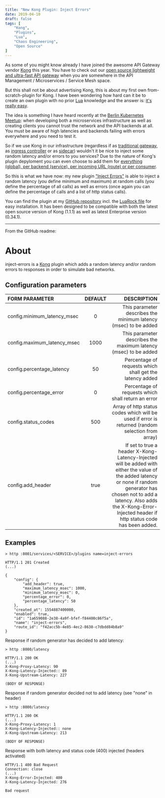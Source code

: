 ```yaml
---
title: "New Kong Plugin: Inject Errors"
date: 2019-04-10
draft: false
tags: [
    "Kong",
    "Plugins",
    "Lua",
    "Chaos Engineering",
    "Open Source"
]
---
```

As some of you might know already I have joined the awesome API Gateway vendor [Kong](https://konghq.com) this year. You have to check out our [open source lightweight and ultra-fast API gateway](https://github.com/kong) when you are somewhere in the API Management / Microservices / Service Mesh space.

But this shall not be about advertising Kong, this is about my first own from-scratch-plugin for Kong. I have been wondering how hard can it be to create an own plugin with no prior [Lua](https://www.lua.org) knowledge and the answer is: [it's really easy](https://docs.konghq.com/0.13.x/plugin-development/).

The idea is something I have heard recently at the [Berlin Kubernetes Meetup](https://www.meetup.com/de-DE/Berlin-Kubernetes-Meetup/): when developing both a microservices infrastructure as well as creating clients you cannot trust the network and the API backends at all. You must be aware of high latencies and backends failing with errors everywhere and you need to test it.

So if we use Kong in our infrastructure (regardless if as [traditional gateway](https://konghq.com/install/), as [ingress controller](https://github.com/Kong/kubernetes-ingress-controller) or as [sidecar](https://github.com/Kong/kubernetes-sidecar-injector)) wouldn't it be nice to inject some random latency and/or errors to you services? Due to the nature of Kong's plugin depyloment you can even choose to add them for [everything (global), per backend (service), per incoming URL (route) or per consumer](https://docs.konghq.com/1.1.x/admin-api/#precedence).

So this is what we have now: my new plugin ["Inject Errors"](https://github.com/svenwal/kong-plugin-inject-errors) is able to inject a random latency (you define minimum and maximum) at random calls (you define the percentage of all calls) as well as errors (once again you can define the percentage of calls and a list of http status calls).

You can find the plugin at my [GitHub repository](https://github.com/svenwal/kong-plugin-inject-errors) incl. the [LuaRock file](https://github.com/svenwal/kong-plugin-inject-errors/releases) for easy installation. It has been designed to be compatible with both the latest open source version of Kong (1.1.1) as well as latest Enterprise version (0.34.1).

---
From the GitHub readme:

# About
inject-errors is a [Kong](https://konghq.com) plugin which adds a random latency and/or random errors to responses in order to simulate bad networks.

## Configuration parameters
|FORM PARAMETER|DEFAULT|DESCRIPTION|
|:----|:------:|------:|
|config.minimum_latency_msec|0|This parameter describes the minimum latency (msec) to be added|
|config.maximum_latency_msec|1000|This parameter describes the maximum latency (msec) to be added|
|config.percentage_latency|50|Percentage of requests which shall get the latency added|
|config.percentage_error|0|Percentage of requests which shall return an error|
|config.status_codes|500|Array of http status codes which will be used if error is returned (random selection from array)|
|config.add_header|true|If set to true a header X-Kong-Latency-Injected will be added with either the value of the added latency or none if random generator has chosen not to add a latency. Also adds the X-Kong-Error-Injected header if http status code has been added.|

## Examples
`````
> http :8001/services/<SERVICE>/plugins name=inject-errors 

HTTP/1.1 201 Created
(...)

{
    "config": {
        "add_header": true,
        "maximum_latency_msec": 1000,
        "minimum_latency_msec": 0,
        "percentage_error": 0,
        "percentage_latency": 50
    },
    "created_at": 1554887400000,
    "enabled": true,
    "id": "1a659088-2e38-4a9f-bfef-f84400c86f5a",
    "name": "inject-errors",
    "route_id": "f42acc5b-4e85-4ec2-8638-c7dbdd84b8a9"
}
`````
Response if random generator has decided to add latency:
`````
> http :8000/latency

HTTP/1.1 200 OK
(...)
X-Kong-Proxy-Latency: 90
X-Kong-Latency-Injected:: 89
X-Kong-Upstream-Latency: 227

(BODY OF RESPONSE)
`````
Response if random generator decided not to add latency (see "none" in header)
`````
> http :8000/latency

HTTP/1.1 200 OK
(...)
X-Kong-Proxy-Latency: 1
X-Kong-Latency-Injected:: none
X-Kong-Upstream-Latency: 213

(BODY OF RESPONSE)
`````
Response with both latency and status code (400) injected (headers activated)
`````
HTTP/1.1 400 Bad Request
Connection: close
(...)
X-Kong-Error-Injected: 400
X-Kong-Latency-Injected: 276

Bad request
`````